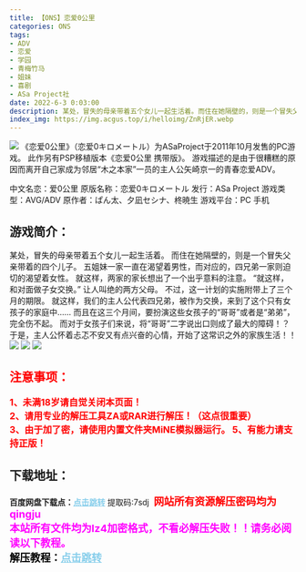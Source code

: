 ```yaml
---
title: 【ONS】恋爱0公里
categories: ONS
tags:
- ADV
- 恋爱
- 学园
- 青梅竹马
- 姐妹
- 喜剧
- ASa Project社
date: 2022-6-3 0:03:00
description: 某处，冒失的母亲带着五个女儿一起生活着。而住在她隔壁的，则是一个冒失父亲带着的四个儿子。五姐妹一家一直在渴望着男性，而对应的，四兄弟一家则迫切的渴望着女性。就这样，两家的家长想出了一个出乎意料的注意。“就这样，和对面做子女交换。”让人叫绝的两方父母。
index_img: https://img.acgus.top/i/helloimg/ZnRjER.webp
---
```

![](https://img.acgus.top/i/helloimg/ZnRjER.webp)
《恋爱0公里》（恋爱0キロメートル）为ASaProject于2011年10月发售的PC游戏。
此作另有PSP移植版本《恋爱0公里 携带版》。
游戏描述的是由于很糟糕的原因而离开自己家成为邻居“木之本家”一员的主人公矢崎京一的青春恋爱ADV。

中文名恋：爱0公里
原版名称：恋爱0キロメートル
发行：ASa Project
游戏类型：AVG/ADV
原作者：ぱん太、夕凪セシナ、柊暁生
游戏平台：PC 手机

## 游戏简介：
某处，冒失的母亲带着五个女儿一起生活着。
而住在她隔壁的，则是一个冒失父亲带着的四个儿子。
五姐妹一家一直在渴望着男性，而对应的，四兄弟一家则迫切的渴望着女性。
就这样，两家的家长想出了一个出乎意料的注意。
“就这样，和对面做子女交换。”
让人叫绝的两方父母。
不过，这一计划的实施附带上了三个月的期限。
就这样，我们的主人公代表四兄弟，被作为交换，来到了这个只有女孩子的家庭中……
而且在这三个月间，要扮演这些女孩子的“哥哥”或者是“弟弟”，完全伤不起。
而对于女孩子们来说，将“哥哥”二字说出口则成了最大的障碍！？
于是，主人公怀着忐忑不安又有点兴奋的心情，开始了这常识之外的家族生活！！
![](https://img.acgus.top/i/helloimg/ZnRykA.webp)
![](https://img.acgus.top/i/helloimg/ZnRu9z.webp)
![](https://img.acgus.top/i/helloimg/ZnZB15.webp)





## <font color=#FF0000 >注意事项：</font>
<font color=#FF0000 size=3><b>1、未满18岁请自觉关闭本页面！  
2、请用专业的解压工具ZA或RAR进行解压！（这点很重要）           
3、由于加了密，请使用内置文件夹MiNE模拟器运行。
5、有能力请支持正版！</b></font>

## 下载地址：
<b>百度网盘下载点：</b><a href="https://pan.baidu.com/s/1QjQhA8nfvYc3wfbPGWNNWA?pwd=7sdj" style="color: #87CEEB;"><b>点击跳转</b></a> 提取码:7sdj
<a style="padding: 0" href="https://post.qingju.org/AD/"><img style="max-width:100%" src="https://img.acgus.top/i/2024/07/478f689b8021d8d499ab43d21acf137a.gif" alt=""></a>
<b><font color=#FF0000 size=4>网站所有资源解压密码均为</b></font><b><font color=#FF00FF size=4>qingju</font><font color=#FF0000 ></font></b><br><b><font color=#FF00FF size=4>本站所有文件均为lz4加密格式，不看必解压失败！！请务必阅读以下教程。</b></font><br><b><font color=#000 size=4>解压教程：</b><a href="https://post.qingju.org/tutorial/000/" style="color: #87CEEB;"><b>点击跳转</b></a>